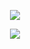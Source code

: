 <p align="center">
  <a align="center" href="https://halb.it/readme-games/action.php?a=increment">
    <img src="https://halb.it/readme-games/resources.php?r=increment_bt">
  </a>
</p>
<p align="center">
  <img src="https://halb.it/readme-games/resources.php?r=counter">
</p>
